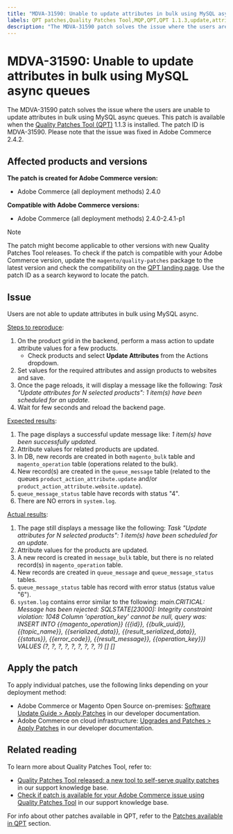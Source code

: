 ```yaml
---
title: "MDVA-31590: Unable to update attributes in bulk using MySQL async queues"
labels: QPT patches,Quality Patches Tool,MQP,QPT,QPT 1.1.3,update,attributes,MySQL,async queues,Adobe Commerce,on-premises,cloud infrastructure,2.4.0,2.4.0-p1,2.4.1,2.4.1-p1
description: "The MDVA-31590 patch solves the issue where the users are unable to update attributes in bulk using MySQL async queues. This patch is available when the [Quality Patches Tool (QPT)](https://support.magento.com/hc/en-us/articles/360047139492) 1.1.3 is installed. The patch ID is MDVA-31590. Please note that the issue was fixed in Adobe Commerce 2.4.2."
---
```


# MDVA-31590: Unable to update attributes in bulk using MySQL async queues

The MDVA-31590 patch solves the issue where the users are unable to update attributes in bulk using MySQL async queues. This patch is available when the [Quality Patches Tool (QPT)](https://support.magento.com/hc/en-us/articles/360047139492) 1.1.3 is installed. The patch ID is MDVA-31590. Please note that the issue was fixed in Adobe Commerce 2.4.2.

## Affected products and versions

**The patch is created for Adobe Commerce version:**

* Adobe Commerce (all deployment methods) 2.4.0

**Compatible with Adobe Commerce versions:**

* Adobe Commerce (all deployment methods) 2.4.0-2.4.1-p1

>[!NOTE]
>
>The patch might become applicable to other versions with new Quality Patches Tool releases. To check if the patch is compatible with your Adobe Commerce version, update the `magento/quality-patches` package to the latest version and check the compatibility on the [QPT landing page](https://devdocs.magento.com/quality-patches/tool.html#patch-grid). Use the patch ID as a search keyword to locate the patch.

## Issue

Users are not able to update attributes in bulk using MySQL async.

<u>Steps to reproduce</u>:

1. On the product grid in the backend, perform a mass action to update attribute values for a few products.
    * Check products and select **Update Attributes** from the Actions dropdown.
1. Set values for the required attributes and assign products to websites and save.
1. Once the page reloads, it will display a message like the following:
    *Task "Update attributes for N selected products": 1 item(s) have been scheduled for an update.*
1. Wait for few seconds and reload the backend page.

<u>Expected results</u>:

1. The page displays a successful update message like: *1 item(s) have been successfully updated.*
1. Attribute values for related products are updated.
1. In DB, new records are created in both `magento_bulk` table and `magento_operation` table (operations related to the bulk).
1. New record(s) are created in the `queue_message` table (related to the queues `product_action_attribute.update` and/or `product_action_attribute.website.update`).
1. `queue_message_status` table have records with status "4".
1. There are NO errors in `system.log`.

<u>Actual results</u>:

1. The page still displays a message like the following:
    *Task "Update attributes for N selected products": 1 item(s) have been scheduled for an update.*
1. Attribute values for the products are updated.
1. A new record is created in `message_bulk` table, but there is no related record(s) in `magento_operation` table.
1. New records are created in `queue_message` and `queue_message_status` tables.
1. `queue_message_status` table has record with error status (status value "6").
1. `system.log` contains error similar to the following:
    *main.CRITICAL: Message has been rejected: SQLSTATE[23000]: Integrity constraint violation: 1048 Column 'operation_key' cannot be null, query was: INSERT INTO {{magento_operation}} ({{id}}, {{bulk_uuid}}, {{topic_name}}, {{serialized_data}}, {{result_serialized_data}}, {{status}}, {{error_code}}, {{result_message}}, {{operation_key}}) VALUES (?, ?, ?, ?, ?, ?, ?, ?, ?) [] []*

## Apply the patch

To apply individual patches, use the following links depending on your deployment method:

* Adobe Commerce or Magento Open Source on-premises: [Software Update Guide > Apply Patches](https://devdocs.magento.com/guides/v2.4/comp-mgr/patching/mqp.html) in our developer documentation.
* Adobe Commerce on cloud infrastructure: [Upgrades and Patches > Apply Patches](https://devdocs.magento.com/cloud/project/project-patch.html) in our developer documentation.

## Related reading

To learn more about Quality Patches Tool, refer to:

* [Quality Patches Tool released: a new tool to self-serve quality patches](https://support.magento.com/hc/en-us/articles/360047139492) in our support knowledge base.
* [Check if patch is available for your Adobe Commerce issue using Quality Patches Tool](https://support.magento.com/hc/en-us/articles/360047125252) in our support knowledge base.

For info about other patches available in QPT, refer to the [Patches available in QPT](https://support.magento.com/hc/en-us/sections/360010506631-Patches-available-in-MQP-tool-) section. 
